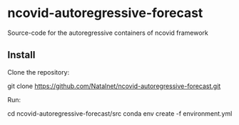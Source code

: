 # ncovid-autoregressive-forecast
Source-code for the autoregressive containers of ncovid framework

## Install

Clone the repository:

  git clone https://github.com/Natalnet/ncovid-autoregressive-forecast.git

Run:

  cd ncovid-autoregressive-forecast/src
  conda env create -f environment.yml
